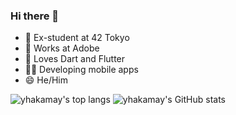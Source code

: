 ### Hi there 👋

- 🔭 Ex-student at 42 Tokyo
- 💼 Works at Adobe
- 🌱 Loves Dart and Flutter
- 👨‍💻 Developing mobile apps
- 😄 He/Him

![yhakamay's top langs](https://github-readme-stats.vercel.app/api/top-langs/?username=yhakamay&hide=javascript,html,scss,cpp)
![yhakamay's GitHub stats](https://github-readme-stats.vercel.app/api?username=yhakamay&count_private=true&theme=tokyonight)
